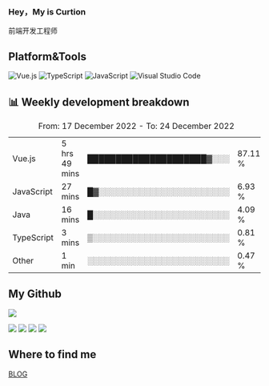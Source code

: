 ### Hey，My is Curtion
前端开发工程师
## Platform&Tools

![Vue.js](https://img.shields.io/badge/-Vue.js-4FC08D?style=flat-square&logo=Vue.js&logoColor=white)
![TypeScript](https://img.shields.io/badge/-TypeScript-007ACC?style=flat-square&logo=typescript&logoColor=white)
![JavaScript](https://img.shields.io/badge/-JavaScript-F7DF1E?style=flat-square&logo=javascript&logoColor=black)
![Visual Studio Code](https://img.shields.io/badge/-VSCode-007ACC?style=flat-square&logo=Visual-Studio-Code&logoColor=white)

## 📊 Weekly development breakdown

<!--START_SECTION:waka-->

<table><caption>From: 17 December 2022 - To: 24 December 2022</caption><tr><td>Vue.js</td><td>5 hrs 49 mins</td><td>█████████████████████▓░░░</td><td>87.11 %</td></tr><tr><td>JavaScript</td><td>27 mins</td><td>█▓░░░░░░░░░░░░░░░░░░░░░░░</td><td>6.93 %</td></tr><tr><td>Java</td><td>16 mins</td><td>█░░░░░░░░░░░░░░░░░░░░░░░░</td><td>4.09 %</td></tr><tr><td>TypeScript</td><td>3 mins</td><td>▒░░░░░░░░░░░░░░░░░░░░░░░░</td><td>0.81 %</td></tr><tr><td>Other</td><td>1 min</td><td>░░░░░░░░░░░░░░░░░░░░░░░░░</td><td>0.47 %</td></tr></table>

<!--END_SECTION:waka-->

## My Github

![](http://github-profile-summary-cards.vercel.app/api/cards/profile-details?username=curtion&theme=nord_bright)

![](http://github-profile-summary-cards.vercel.app/api/cards/stats?username=curtion&theme=nord_bright)
![](http://github-profile-summary-cards.vercel.app/api/cards/productive-time?username=curtion&theme=nord_bright&utcOffset=8)
![](http://github-profile-summary-cards.vercel.app/api/cards/repos-per-language?username=curtion&theme=nord_bright)
![](http://github-profile-summary-cards.vercel.app/api/cards/most-commit-language?username=curtion&theme=nord_bright)

## Where to find me

[BLOG](https://blog.3gxk.net)
